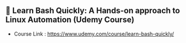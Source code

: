 ## 🔰 Learn Bash Quickly: A Hands-on approach to Linux Automation (Udemy Course)
- Course Link : https://www.udemy.com/course/learn-bash-quickly/
